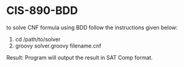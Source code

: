 # CIS-890-BDD

to solve CNF formula using BDD follow the instructions given below:

1. cd /path/to/solver
2. groovy solver.groovy filename.cnf

Result:
Program will output the result in SAT Comp format.

